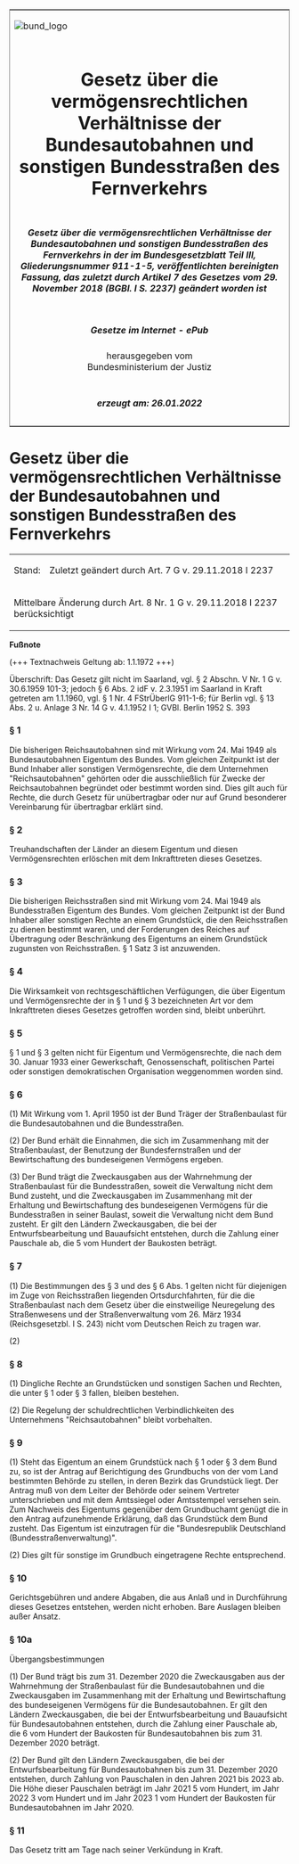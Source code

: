 <span id="DECKBLATT.html"></span>

<table border="0" frame="border" width="100%">

<tr valign="top">

<td align="left">

![bund\_logo](BfJ_2021_Web_de_de.gif)

</td>

<td align="right">

 

</td>

</tr>

<tr align="center" valign="middle">

<td colspan="2">

# Gesetz über die vermögensrechtlichen Verhältnisse der Bundesautobahnen und sonstigen Bundesstraßen des Fernverkehrs

</td>

</tr>

<tr align="center" valign="middle">

<td colspan="2">

##### Gesetz über die vermögensrechtlichen Verhältnisse der Bundesautobahnen und sonstigen Bundesstraßen des Fernverkehrs in der im Bundesgesetzblatt Teil III, Gliederungsnummer 911-1-5, veröffentlichten bereinigten Fassung, das zuletzt durch Artikel 7 des Gesetzes vom 29. November 2018 (BGBl. I S. 2237) geändert worden ist

</td>

</tr>

<tr align="center" valign="middle">

<td colspan="2">

  
  

##### Gesetze im Internet - ePub  
  
herausgegeben vom  
Bundesministerium der Justiz

</td>

</tr>

<tr align="center" valign="bottom">

<td colspan="2">

  
  

##### erzeugt am: 26.01.2022

</td>

</tr>

</table>

<span id="BJNR001570951.html"></span>

# Gesetz über die vermögensrechtlichen Verhältnisse der Bundesautobahnen und sonstigen Bundesstraßen des Fernverkehrs

<div>

<div class="jnhtml">

<table width="100%">

<colgroup>

<col width="10%">

</col>

<col width="90%">

</col>

</colgroup>

<tr>

<td>

Stand:

</div>

</div>

</td>

<td>

Zuletzt geändert durch Art. 7 G v. 29.11.2018 I 2237

</td>

</tr>

<tr>

<td colspan="2">

Mittelbare Änderung durch Art. 8 Nr. 1 G v. 29.11.2018 I 2237
berücksichtigt

</td>

</tr>

</table>

</div>

</div>

<div>

  
**Fußnote**

<div class="jnhtml">

<div>

<div class="jurAbsatz">

(+++ Textnachweis Geltung ab: 1.1.1972 +++)

</div>

<div class="jurAbsatz">

  
Überschrift: Das Gesetz gilt nicht im Saarland, vgl. § 2 Abschn. V Nr. 1
G v. 30.6.1959 101-3; jedoch § 6 Abs. 2 idF v. 2.3.1951 im Saarland in
Kraft getreten am 1.1.1960, vgl. § 1 Nr. 4 FStrÜberlG 911-1-6; für
Berlin vgl. § 13 Abs. 2 u. Anlage 3 Nr. 14 G v. 4.1.1952 I 1; GVBl.
Berlin 1952 S. 393

</div>

</div>

</div>

</div>

<span id="BJNR001570951BJNE000100314.html"></span>

### § 1  

<div>

<div class="jnhtml">

<div>

<div class="jurAbsatz">

Die bisherigen Reichsautobahnen sind mit Wirkung vom 24. Mai 1949 als
Bundesautobahnen Eigentum des Bundes. Vom gleichen Zeitpunkt ist der
Bund Inhaber aller sonstigen Vermögensrechte, die dem Unternehmen
"Reichsautobahnen" gehörten oder die ausschließlich für Zwecke der
Reichsautobahnen begründet oder bestimmt worden sind. Dies gilt auch für
Rechte, die durch Gesetz für unübertragbar oder nur auf Grund besonderer
Vereinbarung für übertragbar erklärt sind.

</div>

</div>

</div>

</div>

<span id="BJNR001570951BJNE000200314.html"></span>

### § 2  

<div>

<div class="jnhtml">

<div>

<div class="jurAbsatz">

Treuhandschaften der Länder an diesem Eigentum und diesen
Vermögensrechten erlöschen mit dem Inkrafttreten dieses Gesetzes.

</div>

</div>

</div>

</div>

<span id="BJNR001570951BJNE000300314.html"></span>

### § 3  

<div>

<div class="jnhtml">

<div>

<div class="jurAbsatz">

Die bisherigen Reichsstraßen sind mit Wirkung vom 24. Mai 1949 als
Bundesstraßen Eigentum des Bundes. Vom gleichen Zeitpunkt ist der Bund
Inhaber aller sonstigen Rechte an einem Grundstück, die den
Reichsstraßen zu dienen bestimmt waren, und der Forderungen des Reiches
auf Übertragung oder Beschränkung des Eigentums an einem Grundstück
zugunsten von Reichsstraßen. § 1 Satz 3 ist anzuwenden.

</div>

</div>

</div>

</div>

<span id="BJNR001570951BJNE000400314.html"></span>

### § 4  

<div>

<div class="jnhtml">

<div>

<div class="jurAbsatz">

Die Wirksamkeit von rechtsgeschäftlichen Verfügungen, die über Eigentum
und Vermögensrechte der in § 1 und § 3 bezeichneten Art vor dem
Inkrafttreten dieses Gesetzes getroffen worden sind, bleibt unberührt.

</div>

</div>

</div>

</div>

<span id="BJNR001570951BJNE000500314.html"></span>

### § 5  

<div>

<div class="jnhtml">

<div>

<div class="jurAbsatz">

§ 1 und § 3 gelten nicht für Eigentum und Vermögensrechte, die nach dem
30. Januar 1933 einer Gewerkschaft, Genossenschaft, politischen Partei
oder sonstigen demokratischen Organisation weggenommen worden sind.

</div>

</div>

</div>

</div>

<span id="BJNR001570951BJNE000602124.html"></span>

### § 6  

<div>

<div class="jnhtml">

<div>

<div class="jurAbsatz">

(1) Mit Wirkung vom 1. April 1950 ist der Bund Träger der Straßenbaulast
für die Bundesautobahnen und die Bundesstraßen.

</div>

<div class="jurAbsatz">

(2) Der Bund erhält die Einnahmen, die sich im Zusammenhang mit der
Straßenbaulast, der Benutzung der Bundesfernstraßen und der
Bewirtschaftung des bundeseigenen Vermögens ergeben.

</div>

<div class="jurAbsatz">

(3) Der Bund trägt die Zweckausgaben aus der Wahrnehmung der
Straßenbaulast für die Bundesstraßen, soweit die Verwaltung nicht dem
Bund zusteht, und die Zweckausgaben im Zusammenhang mit der Erhaltung
und Bewirtschaftung des bundeseigenen Vermögens für die Bundesstraßen in
seiner Baulast, soweit die Verwaltung nicht dem Bund zusteht. Er gilt
den Ländern Zweckausgaben, die bei der Entwurfsbearbeitung und
Bauaufsicht entstehen, durch die Zahlung einer Pauschale ab, die 5 vom
Hundert der Baukosten beträgt.

</div>

</div>

</div>

</div>

<span id="BJNR001570951BJNE000700314.html"></span>

### § 7  

<div>

<div class="jnhtml">

<div>

<div class="jurAbsatz">

(1) Die Bestimmungen des § 3 und des § 6 Abs. 1 gelten nicht für
diejenigen im Zuge von Reichsstraßen liegenden Ortsdurchfahrten, für die
die Straßenbaulast nach dem Gesetz über die einstweilige Neuregelung des
Straßenwesens und der Straßenverwaltung vom 26. März 1934
(Reichsgesetzbl. I S. 243) nicht vom Deutschen Reich zu tragen war.

</div>

<div class="jurAbsatz">

(2)

</div>

</div>

</div>

</div>

<span id="BJNR001570951BJNE000800314.html"></span>

### § 8  

<div>

<div class="jnhtml">

<div>

<div class="jurAbsatz">

(1) Dingliche Rechte an Grundstücken und sonstigen Sachen und Rechten,
die unter § 1 oder § 3 fallen, bleiben bestehen.

</div>

<div class="jurAbsatz">

(2) Die Regelung der schuldrechtlichen Verbindlichkeiten des
Unternehmens "Reichsautobahnen" bleibt vorbehalten.

</div>

</div>

</div>

</div>

<span id="BJNR001570951BJNE000900314.html"></span>

### § 9  

<div>

<div class="jnhtml">

<div>

<div class="jurAbsatz">

(1) Steht das Eigentum an einem Grundstück nach § 1 oder § 3 dem Bund
zu, so ist der Antrag auf Berichtigung des Grundbuchs von der vom Land
bestimmten Behörde zu stellen, in deren Bezirk das Grundstück liegt. Der
Antrag muß von dem Leiter der Behörde oder seinem Vertreter
unterschrieben und mit dem Amtssiegel oder Amtsstempel versehen sein.
Zum Nachweis des Eigentums gegenüber dem Grundbuchamt genügt die in den
Antrag aufzunehmende Erklärung, daß das Grundstück dem Bund zusteht. Das
Eigentum ist einzutragen für die "Bundesrepublik Deutschland
(Bundesstraßenverwaltung)".

</div>

<div class="jurAbsatz">

(2) Dies gilt für sonstige im Grundbuch eingetragene Rechte
entsprechend.

</div>

</div>

</div>

</div>

<span id="BJNR001570951BJNE001000314.html"></span>

### § 10  

<div>

<div class="jnhtml">

<div>

<div class="jurAbsatz">

Gerichtsgebühren und andere Abgaben, die aus Anlaß und in Durchführung
dieses Gesetzes entstehen, werden nicht erhoben. Bare Auslagen bleiben
außer Ansatz.

</div>

</div>

</div>

</div>

<span id="BJNR001570951BJNE001200124.html"></span>

### § 10a  
Übergangsbestimmungen

<div>

<div class="jnhtml">

<div>

<div class="jurAbsatz">

(1) Der Bund trägt bis zum 31. Dezember 2020 die Zweckausgaben aus der
Wahrnehmung der Straßenbaulast für die Bundesautobahnen und die
Zweckausgaben im Zusammenhang mit der Erhaltung und Bewirtschaftung des
bundeseigenen Vermögens für die Bundesautobahnen. Er gilt den Ländern
Zweckausgaben, die bei der Entwurfsbearbeitung und Bauaufsicht für
Bundesautobahnen entstehen, durch die Zahlung einer Pauschale ab, die 6
vom Hundert der Baukosten für Bundesautobahnen bis zum 31. Dezember 2020
beträgt.

</div>

<div class="jurAbsatz">

(2) Der Bund gilt den Ländern Zweckausgaben, die bei der
Entwurfsbearbeitung für Bundesautobahnen bis zum 31. Dezember 2020
entstehen, durch Zahlung von Pauschalen in den Jahren 2021 bis 2023 ab.
Die Höhe dieser Pauschalen beträgt im Jahr 2021 5 vom Hundert, im Jahr
2022 3 vom Hundert und im Jahr 2023 1 vom Hundert der Baukosten für
Bundesautobahnen im Jahr 2020.

</div>

</div>

</div>

</div>

<span id="BJNR001570951BJNE001100314.html"></span>

### § 11  

<div>

<div class="jnhtml">

<div>

<div class="jurAbsatz">

Das Gesetz tritt am Tage nach seiner Verkündung in Kraft.

</div>

</div>

</div>

</div>

